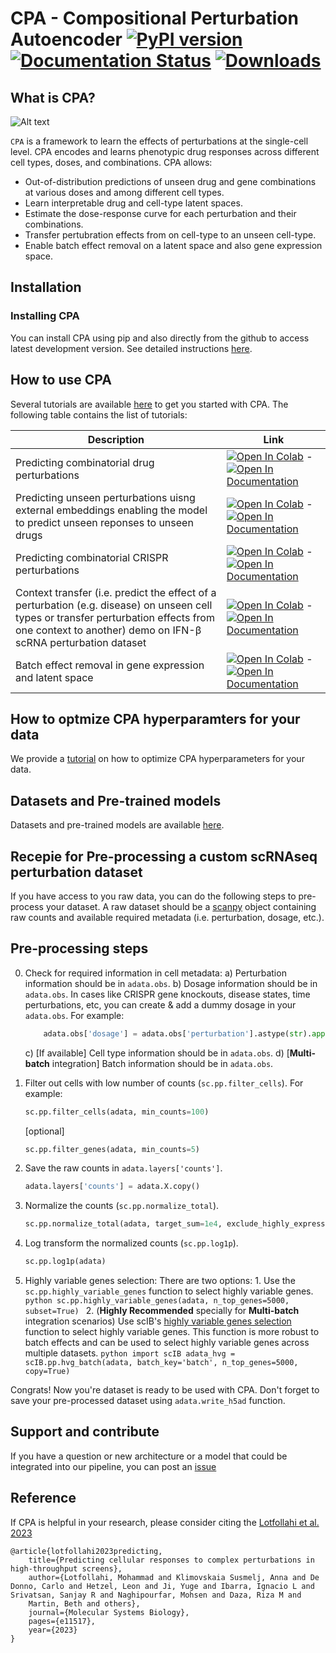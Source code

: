 #  CPA - Compositional Perturbation Autoencoder [![PyPI version](https://badge.fury.io/py/cpa-tools.svg)](https://badge.fury.io/py/cpa-tools) [![Documentation Status](https://readthedocs.org/projects/cpa-tools/badge/?version=latest)](https://cpa-tools.readthedocs.io/en/latest/?badge=latest) [![Downloads](https://static.pepy.tech/badge/cpa-tools)](https://pepy.tech/project/cpa-tools)

## What is CPA?

![Alt text](https://user-images.githubusercontent.com/33202701/156530222-c61e5982-d063-461c-b66e-c4591d2d0de4.png?raw=true "Title")

`CPA` is a framework to learn the effects of perturbations at the single-cell level. CPA encodes and learns phenotypic drug responses across different cell types, doses, and combinations. CPA allows:

* Out-of-distribution predictions of unseen drug and gene combinations at various doses and among different cell types.
* Learn interpretable drug and cell-type latent spaces.
* Estimate the dose-response curve for each perturbation and their combinations.
* Transfer pertubration effects from on cell-type to an unseen cell-type.
* Enable batch effect removal on a latent space and also gene expression space.


## Installation



### Installing CPA
You can install CPA using pip and also directly from the github to access latest development version. 
See detailed instructions [here](https://cpa-tools.readthedocs.io/en/latest/installation.html). 

## How to use CPA
Several tutorials are available [here](https://cpa-tools.readthedocs.io/en/latest/tutorials/index.html) to get you started with CPA.
The following table contains the list of tutorials:

|Description | Link |
| --- | --- |
| Predicting combinatorial drug perturbations | [![Open In Colab](https://colab.research.google.com/assets/colab-badge.svg)](https://colab.research.google.com/github/theislab/cpa/blob/master/docs/tutorials/combosciplex.ipynb) - [![Open In Documentation](https://img.shields.io/badge/docs-blue)](https://cpa-tools.readthedocs.io/en/latest/tutorials/combosciplex.html) |
| Predicting unseen perturbations uisng external embeddings enabling the model to predict unseen reponses to unseen drugs| [![Open In Colab](https://colab.research.google.com/assets/colab-badge.svg)](https://colab.research.google.com/github/theislab/cpa/blob/master/docs/tutorials/combosciplex_Rdkit_embeddings.ipynb) - [![Open In Documentation](https://img.shields.io/badge/docs-blue)](https://cpa-tools.readthedocs.io/en/latest/tutorials/combosciplex_Rdkit_embeddings.html) |
|Predicting combinatorial CRISPR perturbations| [![Open In Colab](https://colab.research.google.com/assets/colab-badge.svg)](https://colab.research.google.com/github/theislab/cpa/blob/master/docs/tutorials/Norman.ipynb) - [![Open In Documentation](https://img.shields.io/badge/docs-blue)](https://cpa-tools.readthedocs.io/en/latest/tutorials/Norman.html) |
|Context transfer (i.e. predict the effect of a perturbation (e.g. disease) on unseen cell types or transfer perturbation effects from one context to another) demo on IFN-β scRNA perturbation dataset | [![Open In Colab](https://colab.research.google.com/assets/colab-badge.svg)](https://colab.research.google.com/github/theislab/cpa/blob/master/docs/tutorials/Kang.ipynb) - [![Open In Documentation](https://img.shields.io/badge/docs-blue)](https://cpa-tools.readthedocs.io/en/latest/tutorials/Kang.html) |
|Batch effect removal in gene expression and latent space| [![Open In Colab](https://colab.research.google.com/assets/colab-badge.svg)](https://colab.research.google.com/github/theislab/cpa/blob/master/docs/tutorials/Batch_correction_in_expression_space.ipynb) - [![Open In Documentation](https://img.shields.io/badge/docs-blue)](https://cpa-tools.readthedocs.io/en/latest/tutorials/Batch_correction_in_expression_space.html) |

How to optmize CPA hyperparamters for your data
-----------------------------------------------
We provide a [tutorial](https://cpa-tools.readthedocs.io/en/latest/tutorials/optimizing_hyperparameters.html) on how to optimize CPA hyperparameters for your data.

Datasets and Pre-trained models
-------------------------------
Datasets and pre-trained models are available [here](https://drive.google.com/drive/folders/1yFB0gBr72_KLLp1asojxTgTqgz6cwpju?usp=drive_link).


Recepie for Pre-processing a custom scRNAseq perturbation dataset
-----------------------------------------------------------------
If you have access to you raw data, you can do the following steps to pre-process your dataset. A raw dataset should be a [scanpy](https://scanpy.readthedocs.io/en/stable/) object containing raw counts and available required metadata (i.e. perturbation, dosage, etc.).

Pre-processing steps
--------------------
0. Check for required information in cell metadata:
    a) Perturbation information should be in `adata.obs`.
    b) Dosage information should be in `adata.obs`. In cases like CRISPR gene knockouts, disease states, time perturbations, etc, you can create & add a dummy dosage in your `adata.obs`. For example:
    ```python
        adata.obs['dosage'] = adata.obs['perturbation'].astype(str).apply(lambda x: '+'.join(['1.0' for _ in x.split('+')])).values
    ```
    c) [If available] Cell type information should be in `adata.obs`.
    d) [**Multi-batch** integration] Batch information should be in `adata.obs`.

1. Filter out cells with low number of counts (`sc.pp.filter_cells`). For example:
    ```python
    sc.pp.filter_cells(adata, min_counts=100)
    ```

    [optional]
    ```python
    sc.pp.filter_genes(adata, min_counts=5)
    ```
    
2. Save the raw counts in `adata.layers['counts']`.
    ```python
    adata.layers['counts'] = adata.X.copy()
    ```
3. Normalize the counts (`sc.pp.normalize_total`).
    ```python
    sc.pp.normalize_total(adata, target_sum=1e4, exclude_highly_expressed=True)
    ```
4. Log transform the normalized counts (`sc.pp.log1p`).
    ```python
    sc.pp.log1p(adata)
    ```
5. Highly variable genes selection:
    There are two options:
        1. Use the `sc.pp.highly_variable_genes` function to select highly variable genes.
        ```python
            sc.pp.highly_variable_genes(adata, n_top_genes=5000, subset=True)
        ```
        2. (**Highly Recommended** specially for **Multi-batch** integration scenarios) Use scIB's [highly variable genes selection](https://scib.readthedocs.io/en/latest/api/scib.preprocessing.hvg_batch.html#scib.preprocessing.hvg_batch) function to select highly variable genes. This function is more robust to batch effects and can be used to select highly variable genes across multiple datasets.
        ```python
            import scIB
            adata_hvg = scIB.pp.hvg_batch(adata, batch_key='batch', n_top_genes=5000, copy=True)
        ```


Congrats! Now you're dataset is ready to be used with CPA. Don't forget to save your pre-processed dataset using `adata.write_h5ad` function.


Support and contribute
-------------------------------
If you have a question or new architecture or a model that could be integrated into our pipeline, you can
post an [issue](https://github.com/theislab/cpa/issues/new)

Reference
-------------------------------
If CPA is helpful in your research, please consider citing the  [Lotfollahi et al. 2023](https://www.embopress.org/doi/full/10.15252/msb.202211517)


    @article{lotfollahi2023predicting,
        title={Predicting cellular responses to complex perturbations in high-throughput screens},
        author={Lotfollahi, Mohammad and Klimovskaia Susmelj, Anna and De Donno, Carlo and Hetzel, Leon and Ji, Yuge and Ibarra, Ignacio L and Srivatsan, Sanjay R and Naghipourfar, Mohsen and Daza, Riza M and 
        Martin, Beth and others},
        journal={Molecular Systems Biology},
        pages={e11517},
        year={2023}
    }

